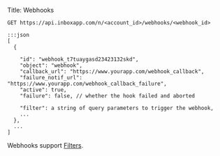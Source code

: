 Title: Webhooks

    GET https://api.inboxapp.com/n/<account_id>/webhooks/<webhook_id>

```
:::json
[
  {

    "id": "webhook_t7tuaygasd23423132skd",
    "object": "webhook",
    "callback_url": "https://www.yourapp.com/webhook_callback",
    "failure_notif_url": "https://www.yourapp.com/webhook_callback_failure",
    "active": true,
    "failure": false, // whether the hook failed and aborted

    "filter": a string of query parameters to trigger the webhook,
    ...
  },
  ...
]
```

Webhooks support [Filters](#filters).
